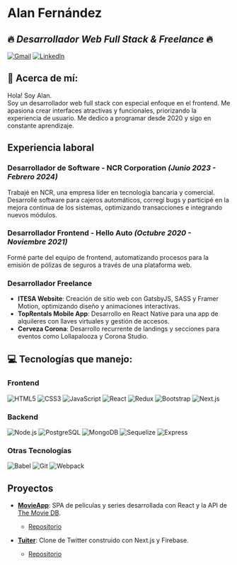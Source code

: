  # **Alan Fernández**
## :fire: *Desarrollador Web Full Stack & Freelance* :fire:
[![Gmail](https://img.shields.io/badge/-GMAIL-D14836?style=for-the-badge&logo=gmail&logoColor=white)](mailto:alan.fer09@gmail.com)
[![LinkedIn](https://img.shields.io/badge/-LINKEDIN-0077B5?style=for-the-badge&logo=linkedin&logoColor=white)](https://www.linkedin.com/in/alan-fernandez-4845421a4/)

## :bell: Acerca de mí:
Hola! Soy Alan.  
Soy un desarrollador web full stack con especial enfoque en el frontend. Me apasiona crear interfaces atractivas y funcionales, priorizando la experiencia de usuario. Me dedico a programar desde 2020 y sigo en constante aprendizaje.

## Experiencia laboral

### Desarrollador de Software - NCR Corporation *(Junio 2023 - Febrero 2024)*
Trabajé en NCR, una empresa líder en tecnología bancaria y comercial. Desarrollé software para cajeros automáticos, corregí bugs y participé en la mejora continua de los sistemas, optimizando transacciones e integrando nuevos módulos.

### Desarrollador Frontend - Hello Auto *(Octubre 2020 - Noviembre 2021)*
Formé parte del equipo de frontend, automatizando procesos para la emisión de pólizas de seguros a través de una plataforma web.

### Desarrollador Freelance
- **ITESA Website**: Creación de sitio web con GatsbyJS, SASS y Framer Motion, optimizando diseño y animaciones interactivas.
- **TopRentals Mobile App**: Desarrollo en React Native para una app de alquileres con llaves virtuales y gestión de accesos.
- **Cerveza Corona**: Desarrollo recurrente de landings y secciones para eventos como Lollapalooza y Corona Studio.

## :computer: Tecnologías que manejo:

### Frontend
![HTML5](https://img.shields.io/badge/-HTML5-000000?style=flat&logo=html5)
![CSS3](https://img.shields.io/badge/-CSS3-000000?style=flat&logo=css3)
![JavaScript](https://img.shields.io/badge/-JavaScript-000000?style=flat&logo=javascript)
![React](https://img.shields.io/badge/-React-000000?style=flat&logo=React)
![Redux](https://img.shields.io/badge/-Redux-000000?style=flat&logo=Redux)
![Bootstrap](https://img.shields.io/badge/-Bootstrap-000000?style=flat&logo=Bootstrap)
![Next.js](https://img.shields.io/badge/-Next.js-000000?style=flat&logo=Next.js)

### Backend
![Node.js](https://img.shields.io/badge/-Node.js-000000?style=flat&logo=Node.js)
![PostgreSQL](https://img.shields.io/badge/-PostgreSQL-000000?style=flat&logo=PostgreSQL)
![MongoDB](https://img.shields.io/badge/-MongoDB-000000?style=flat&logo=MongoDB)
![Sequelize](https://img.shields.io/badge/-Sequelize-000000?style=flat&logo=Sequelize)
![Express](https://img.shields.io/badge/-Express-000000?style=flat&logo=Express)

### Otras Tecnologías
![Babel](https://img.shields.io/badge/-Babel-000000?style=flat&logo=Babel)
![Git](https://img.shields.io/badge/-Git-000000?style=flat&logo=Git)
![Webpack](https://img.shields.io/badge/-Webpack-000000?style=flat&logo=Webpack)

## Proyectos

- **[MovieApp](https://movies-series-app-psi.vercel.app/)**: SPA de películas y series desarrollada con React y la API de [The Movie DB](https://developers.themoviedb.org/3/getting-started/introduction/).  
  - [Repositorio](https://github.com/fernandezAlan/moviesApp)

- **[Tuiter](https://che-tuiter.vercel.app/)**: Clone de Twitter construido con Next.js y Firebase.  
  - [Repositorio](https://github.com/fernandezAlan/NEXTtweet)


<!---
fernandezAlan/fernandezAlan is a ✨ special ✨ repository because its `README.md` (this file) appears on your GitHub profile.
You can click the Preview link to take a look at your changes.
--->
